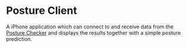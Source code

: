 # Posture Client

A iPhone application which can connect to and receive data from the [Posture Checker](https://github.com/TheSlimvReal/posture-peripheral) and displays the results together with a simple posture prediction.